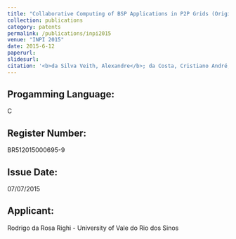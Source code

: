 ```yaml
---
title: "Collaborative Computing of BSP Applications in P2P Grids (Original title: BSPonP2P: Computação Colaborativa de Aplicações BSP em Grades P2)"
collection: publications
category: patents
permalink: /publications/inpi2015
venue: "INPI 2015"
date: 2015-6-12
paperurl: 
slidesurl:
citation: '<b>da Silva Veith, Alexandre</b>; da Costa, Cristiano André; da Rosa Righi, Rodrigo'
---
```





## Progamming Language:
C

## Register Number:
BR512015000695-9

## Issue Date:
07/07/2015

## Applicant:
Rodrigo da Rosa Righi  - University of Vale do Rio dos Sinos
